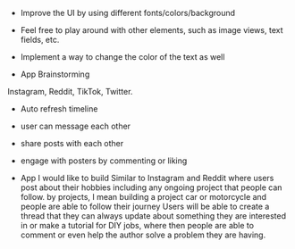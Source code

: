 - Improve the UI by using different fonts/colors/background
- Feel free to play around with other elements, such as image views, text fields, etc.
- Implement a way to change the color of the text as well

- App Brainstorming

Instagram, Reddit, TikTok, Twitter.
- Auto refresh timeline
- user can message each other
- share posts with each other
- engage with posters by commenting or liking


- App I would like to build
Similar to Instagram and Reddit where users post about their hobbies including any ongoing project that people can follow.
by projects, I mean building a project car or motorcycle and people are able to follow their journey
Users will be able to create a thread that they can always update about something they are interested in or make a tutorial for DIY jobs, where then people are able to comment or even help
the author solve a problem they are having. 
